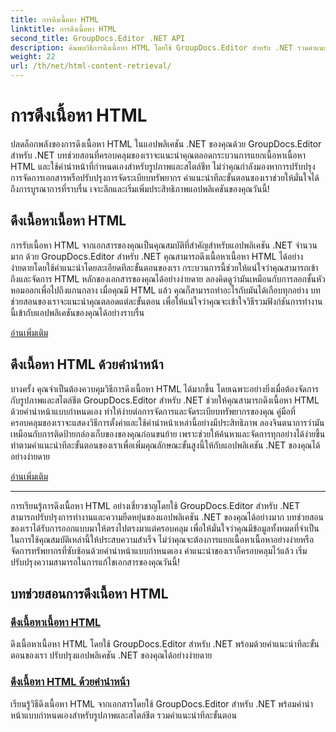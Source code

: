 ```yaml
---
title: การดึงเนื้อหา HTML
linktitle: การดึงเนื้อหา HTML
second_title: GroupDocs.Editor .NET API
description: ค้นพบวิธีการดึงเนื้อหา HTML โดยใช้ GroupDocs.Editor สำหรับ .NET รวมคำแนะนำทีละขั้นตอนสำหรับการดึงเนื้อหาเนื้อหาและคำนำหน้าที่กำหนดเอง
weight: 22
url: /th/net/html-content-retrieval/
---
```


# การดึงเนื้อหา HTML

ปลดล็อกพลังของการดึงเนื้อหา HTML ในแอปพลิเคชัน .NET ของคุณด้วย GroupDocs.Editor สำหรับ .NET บทช่วยสอนที่ครอบคลุมของเราจะแนะนำคุณตลอดกระบวนการแยกเนื้อหาเนื้อหา HTML และใช้คำนำหน้าที่กำหนดเองสำหรับรูปภาพและสไตล์ชีท ไม่ว่าคุณกำลังมองหาการปรับปรุงการจัดการเอกสารหรือปรับปรุงการจัดระเบียบทรัพยากร คำแนะนำทีละขั้นตอนของเราช่วยให้มั่นใจได้ถึงการบูรณาการที่ราบรื่น เจาะลึกและเริ่มเพิ่มประสิทธิภาพแอปพลิเคชันของคุณวันนี้!

## ดึงเนื้อหาเนื้อหา HTML

การรับเนื้อหา HTML จากเอกสารของคุณเป็นคุณสมบัติที่สำคัญสำหรับแอปพลิเคชัน .NET จำนวนมาก ด้วย GroupDocs.Editor สำหรับ .NET คุณสามารถดึงเนื้อหาเนื้อหา HTML ได้อย่างง่ายดายโดยใช้คำแนะนำโดยละเอียดทีละขั้นตอนของเรา กระบวนการนี้ช่วยให้แน่ใจว่าคุณสามารถเข้าถึงและจัดการ HTML หลักของเอกสารของคุณได้อย่างง่ายดาย ลองคิดดูว่ามันเหมือนกับการลอกชั้นหัวหอมออกเพื่อไปถึงแกนกลาง เมื่อคุณมี HTML แล้ว คุณก็สามารถทำอะไรกับมันได้เกือบทุกอย่าง บทช่วยสอนของเราจะแนะนำคุณตลอดแต่ละขั้นตอน เพื่อให้แน่ใจว่าคุณจะเข้าใจวิธีรวมฟังก์ชันการทำงานนี้เข้ากับแอปพลิเคชันของคุณได้อย่างราบรื่น

[อ่านเพิ่มเติม](./retrieve-html-body-content/)

## ดึงเนื้อหา HTML ด้วยคำนำหน้า

บางครั้ง คุณจำเป็นต้องควบคุมวิธีการดึงเนื้อหา HTML ได้มากขึ้น โดยเฉพาะอย่างยิ่งเมื่อต้องจัดการกับรูปภาพและสไตล์ชีต GroupDocs.Editor สำหรับ .NET ช่วยให้คุณสามารถดึงเนื้อหา HTML ด้วยคำนำหน้าแบบกำหนดเอง ทำให้ง่ายต่อการจัดการและจัดระเบียบทรัพยากรของคุณ คู่มือที่ครอบคลุมของเราจะแสดงวิธีการตั้งค่าและใช้คำนำหน้าเหล่านี้อย่างมีประสิทธิภาพ ลองจินตนาการว่ามันเหมือนกับการติดป้ายกล่องเก็บของของคุณก่อนขนย้าย เพราะช่วยให้ค้นหาและจัดการทุกอย่างได้ง่ายขึ้น ทำตามคำแนะนำทีละขั้นตอนของเราเพื่อเพิ่มคุณลักษณะขั้นสูงนี้ให้กับแอปพลิเคชัน .NET ของคุณได้อย่างง่ายดาย

[อ่านเพิ่มเติม](./retrieve-html-content-with-prefix/)

---

การเรียนรู้การดึงเนื้อหา HTML อย่างเชี่ยวชาญโดยใช้ GroupDocs.Editor สำหรับ .NET สามารถปรับปรุงการทำงานและความยืดหยุ่นของแอปพลิเคชัน .NET ของคุณได้อย่างมาก บทช่วยสอนของเราได้รับการออกแบบมาให้ตรงไปตรงมาแต่ครอบคลุม เพื่อให้มั่นใจว่าคุณมีข้อมูลทั้งหมดที่จำเป็นในการใช้คุณสมบัติเหล่านี้ให้ประสบความสำเร็จ ไม่ว่าคุณจะต้องการแยกเนื้อหาเนื้อหาอย่างง่ายหรือจัดการทรัพยากรที่ซับซ้อนด้วยคำนำหน้าแบบกำหนดเอง คำแนะนำของเราก็ครอบคลุมไว้แล้ว เริ่มปรับปรุงความสามารถในการแก้ไขเอกสารของคุณวันนี้!
## บทช่วยสอนการดึงเนื้อหา HTML
### [ดึงเนื้อหาเนื้อหา HTML](./retrieve-html-body-content/)
ดึงเนื้อหาเนื้อหา HTML โดยใช้ GroupDocs.Editor สำหรับ .NET พร้อมด้วยคำแนะนำทีละขั้นตอนของเรา ปรับปรุงแอปพลิเคชัน .NET ของคุณได้อย่างง่ายดาย
### [ดึงเนื้อหา HTML ด้วยคำนำหน้า](./retrieve-html-content-with-prefix/)
เรียนรู้วิธีดึงเนื้อหา HTML จากเอกสารโดยใช้ GroupDocs.Editor สำหรับ .NET พร้อมคำนำหน้าแบบกำหนดเองสำหรับรูปภาพและสไตล์ชีต รวมคำแนะนำทีละขั้นตอน